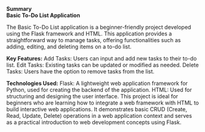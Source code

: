 **Summary**  
**Basic To-Do List Application**

The Basic To-Do List application is a beginner-friendly project developed using the Flask framework and HTML. This application provides a straightforward way to manage tasks, offering functionalities such as adding, editing, and deleting items on a to-do list.

**Key Features:**
Add Tasks: Users can input and add new tasks to their to-do list.
Edit Tasks: Existing tasks can be updated or modified as needed.
Delete Tasks: Users have the option to remove tasks from the list.

**Technologies Used:**
Flask: A lightweight web application framework for Python, used for creating the backend of the application.
HTML: Used for structuring and designing the user interface.
This project is ideal for beginners who are learning how to integrate a web framework with HTML to build interactive web applications. It demonstrates basic CRUD (Create, Read, Update, Delete) operations in a web application context and serves as a practical introduction to web development concepts using Flask.


